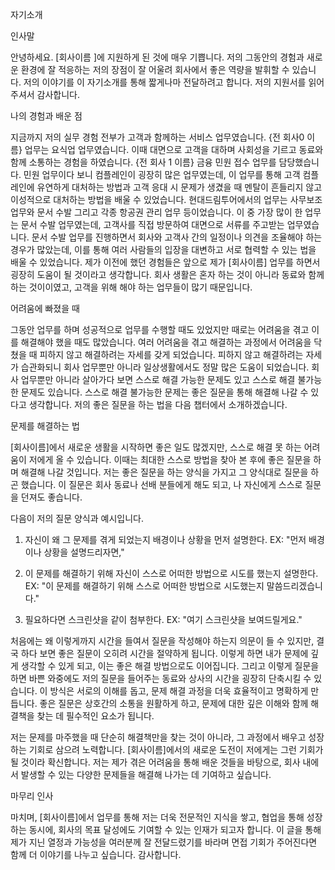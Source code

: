 자기소개

인사말

안녕하세요. [회사이름 ]에 지원하게 된 것에 매우 기쁩니다. 저의 그동안의 경험과 새로운 환경에 잘 적응하는 저의 장점이 잘 어울려 회사에서 좋은 역량을 발휘할 수 있습니다. 저의 이야기를 이 자기소개를 통해 짧게나마 전달하려고 합니다. 저의 지원서를 읽어주셔서 감사합니다.

나의 경험과 배운 점

지금까지 저의 실무 경험 전부가 고객과 함께하는 서비스 업무였습니다.
{전 회사0 이름} 업무는 요식업 업무였습니다. 이때 대면으로 고객을 대하며 사회성을 기르고 동료와 함께 소통하는 경험을 하였습니다.
{전 회사 1 이름} 금융 민원 접수 업무를 담당했습니다. 민원 업무이다 보니 컴플레인이 굉장히 많은 업무였는데, 이 업무를 통해 고객 컴플레인에 유연하게 대처하는 방법과 고객 응대 시 문제가 생겼을 때 멘탈이 흔들리지 않고 이성적으로 대처하는 방법을 배울 수 있었습니다.
현대드림투어에서의 업무는 사무보조 업무와 문서 수발 그리고 각종 항공권 관리 업무 등이었습니다. 이 중 가장 많이 한 업무는 문서 수발 업무였는데, 고객사를 직접 방문하여 대면으로 서류를 주고받는 업무였습니다. 문서 수발 업무를 진행하면서 회사와 고객사 간의 일정이나 의견을 조율해야 하는 경우가 많았는데, 이를 통해 여러 사람들의 입장을 대변하고 서로 협력할 수 있는 법을 배울 수 있었습니다.
제가 이전에 했던 경험들은 앞으로 제가 [회사이름] 업무를 하면서 굉장히 도움이 될 것이라고 생각합니다. 회사 생활은 혼자 하는 것이 아니라 동료와 함께 하는 것이이였고, 고객을 위해 해야 하는 업무들이 많기 때문입니다.

어려움에 빠졌을 때

그동안 업무를 하며 성공적으로 업무를 수행할 때도 있었지만 때로는 어려움을 겪고 이를 해결해야 했을 때도 많았습니다. 여러 어려움을 겪고 해결하는 과정에서 어려움을 닥쳤을 때 피하지 않고 해결하려는 자세를 갖게 되었습니다. 피하지 않고 해결하려는 자세가 습관화되니 회사 업무뿐만 아니라 일상생활에서도 정말 많은 도움이 되었습니다.
회사 업무뿐만 아니라 살아가다 보면 스스로 해결 가능한 문제도 있고 스스로 해결 불가능한 문제도 있습니다. 스스로 해결 불가능한 문제는 좋은 질문을 통해 해결해 나갈 수 있다고 생각합니다.
저의 좋은 질문을 하는 법을 다음 챕터에서 소개하겠습니다.







문제를 해결하는 법

[회사이름]에서 새로운 생활을 시작하면 좋은 일도 많겠지만, 스스로 해결 못 하는 어려움이 저에게 올 수 있습니다. 이때는 최대한 스스로 방법을 찾아 본 후에 좋은 질문을 하며 해결해 나갈 것입니다.
저는 좋은 질문을 하는 양식을 가지고 그 양식대로 질문을 하곤 했습니다. 이 질문은 회사 동료나 선배 분들에게 해도 되고, 나 자신에게 스스로 질문을 던져도 좋습니다.

다음이 저의 질문 양식과 예시입니다.

1. 자신이 왜 그 문제를 겪게 되었는지 배경이나 상황을 먼저 설명한다.
   EX: "먼저 배경이나 상황을 설명드리자면,"

2. 이 문제를 해결하기 위해 자신이 스스로 어떠한 방법으로 시도를 했는지 설명한다.
   EX: "이 문제를 해결하기 위해 스스로 어떠한 방법으로 시도했는지 말씀드리겠습니다."

3. 필요하다면 스크린샷을 같이 첨부한다.
   EX: "여기 스크린샷을 보여드릴게요."

처음에는 왜 이렇게까지 시간을 들여서 질문을 작성해야 하는지 의문이 들 수 있지만, 결국 하다 보면 좋은 질문이 오히려 시간을 절약하게 됩니다. 이렇게 하면 내가 문제에 깊게 생각할 수 있게 되고, 이는 좋은 해결 방법으로도 이어집니다.
그리고 이렇게 질문을 하면 바쁜 와중에도 저의 질문을 들어주는 동료와 상사의 시간을 굉장히 단축시킬 수 있습니다. 이 방식은 서로의 이해를 돕고, 문제 해결 과정을 더욱 효율적이고 명확하게 만듭니다. 좋은 질문은 상호간의 소통을 원활하게 하고, 문제에 대한 깊은 이해와 함께 해결책을 찾는 데 필수적인 요소가 됩니다.

저는 문제를 마주했을 때 단순히 해결책만을 찾는 것이 아니라, 그 과정에서 배우고 성장하는 기회로 삼으려 노력합니다. [회사이름]에서의 새로운 도전이 저에게는 그런 기회가 될 것이라 확신합니다. 저는 제가 겪은 어려움을 통해 배운 것들을 바탕으로, 회사 내에서 발생할 수 있는 다양한 문제들을 해결해 나가는 데 기여하고 싶습니다.

마무리 인사

마치며, [회사이름]에서 업무를 통해 저는 더욱 전문적인 지식을 쌓고, 협업을 통해 성장하는 동시에, 회사의 목표 달성에도 기여할 수 있는 인재가 되고자 합니다. 이 글을 통해 제가 지닌 열정과 가능성을 여러분께 잘 전달드렸기를 바라며 면접 기회가 주어진다면 함께 더 이야기를 나누고 싶습니다. 감사합니다.
